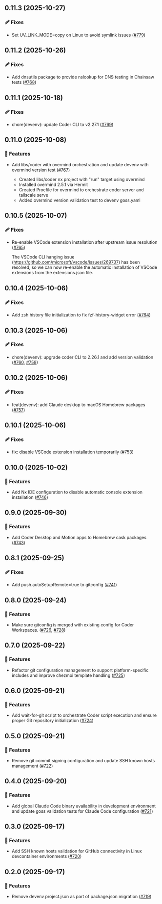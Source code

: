 ## 0.11.3 (2025-10-27)

### 🩹 Fixes

- Set UV_LINK_MODE=copy on Linux to avoid symlink issues ([#779](https://github.com/vgijssel/setup/pull/779))

## 0.11.2 (2025-10-26)

### 🩹 Fixes

- Add dnsutils package to provide nslookup for DNS testing in Chainsaw tests ([#768](https://github.com/vgijssel/setup/pull/768))

## 0.11.1 (2025-10-18)

### 🩹 Fixes

- chore(devenv): update Coder CLI to v2.27.1 ([#769](https://github.com/vgijssel/setup/pull/769))

## 0.11.0 (2025-10-08)

### 🚀 Features

- Add libs/coder with overmind orchestration and update devenv with overmind version test ([#767](https://github.com/vgijssel/setup/pull/767))

  - Created libs/coder nx project with "run" target using overmind
  - Installed overmind 2.5.1 via Hermit
  - Created Procfile for overmind to orchestrate coder server and tailscale serve
  - Added overmind version validation test to devenv goss.yaml

## 0.10.5 (2025-10-07)

### 🩹 Fixes

- Re-enable VSCode extension installation after upstream issue resolution ([#765](https://github.com/vgijssel/setup/pull/765))

  The VSCode CLI hanging issue (https://github.com/microsoft/vscode/issues/269737) has been resolved, so we can now re-enable the automatic installation of VSCode extensions from the extensions.json file.

## 0.10.4 (2025-10-06)

### 🩹 Fixes

- Add zsh history file initialization to fix fzf-history-widget error ([#764](https://github.com/vgijssel/setup/pull/764))

## 0.10.3 (2025-10-06)

### 🩹 Fixes

- chore(devenv): upgrade coder CLI to 2.26.1 and add version validation ([#760](https://github.com/vgijssel/setup/pull/760), [#759](https://github.com/vgijssel/setup/issues/759))

## 0.10.2 (2025-10-06)

### 🩹 Fixes

- feat(devenv): add Claude desktop to macOS Homebrew packages ([#757](https://github.com/vgijssel/setup/pull/757))

## 0.10.1 (2025-10-06)

### 🩹 Fixes

- fix: disable VSCode extension installation temporarily ([#753](https://github.com/vgijssel/setup/pull/753))

## 0.10.0 (2025-10-02)

### 🚀 Features

- Add Nx IDE configuration to disable automatic console extension installation ([#746](https://github.com/vgijssel/setup/pull/746))

## 0.9.0 (2025-09-30)

### 🚀 Features

- Add Coder Desktop and Motion apps to Homebrew cask packages ([#743](https://github.com/vgijssel/setup/pull/743))

## 0.8.1 (2025-09-25)

### 🩹 Fixes

- Add push.autoSetupRemote=true to gitconfig ([#741](https://github.com/vgijssel/setup/pull/741))

## 0.8.0 (2025-09-24)

### 🚀 Features

- Make sure gitconfig is merged with existing config for Coder Workspaces. ([#726](https://github.com/vgijssel/setup/pull/726), [#728](https://github.com/vgijssel/setup/issues/728))

## 0.7.0 (2025-09-22)

### 🚀 Features

- Refactor git configuration management to support platform-specific includes and improve chezmoi template handling ([#725](https://github.com/vgijssel/setup/pull/725))

## 0.6.0 (2025-09-21)

### 🚀 Features

- Add wait-for-git script to orchestrate Coder script execution and ensure proper Git repository initialization ([#724](https://github.com/vgijssel/setup/pull/724))

## 0.5.0 (2025-09-21)

### 🚀 Features

- Remove git commit signing configuration and update SSH known hosts management ([#722](https://github.com/vgijssel/setup/pull/722))

## 0.4.0 (2025-09-20)

### 🚀 Features

- Add global Claude Code binary availability in development environment and update goss validation tests for Claude Code configuration ([#721](https://github.com/vgijssel/setup/pull/721))

## 0.3.0 (2025-09-17)

### 🚀 Features

- Add SSH known hosts validation for GitHub connectivity in Linux devcontainer environments ([#720](https://github.com/vgijssel/setup/pull/720))

## 0.2.0 (2025-09-17)

### 🚀 Features

- Remove devenv project.json as part of package.json migration ([#719](https://github.com/vgijssel/setup/pull/719))